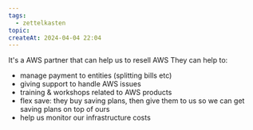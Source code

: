 ```yaml
---
tags:
  - zettelkasten
topic: 
createAt: 2024-04-04 22:04
---
```

It's a AWS partner that can help us to resell AWS
They can help to:
- manage payment to entities (splitting bills etc)
- giving support to handle AWS issues
- training & workshops related to AWS products
- flex save: they buy saving plans, then give them to us so we can get saving plans on top of ours
- help us monitor our infrastructure costs
